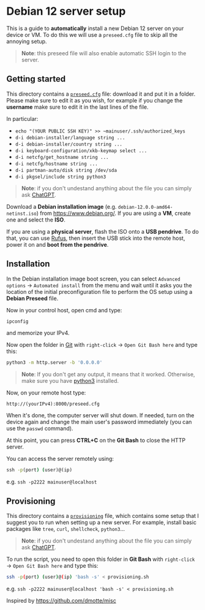 # Debian 12 server setup

This is a guide to **automatically** install a new Debian 12 server on your device or VM.
To do this we will use a `preseed.cfg` file to skip all the annoying setup.

> **Note**: this preseed file will also enable automatic SSH login to the server.

## Getting started

This directory contains a [`preseed.cfg`](preseed.cfg) file: download it and put it in a folder. Please make sure to edit it as you wish, for example if you change the **username** make sure to edit it in the last lines of the file.

In particular:

- `echo "(YOUR PUBLIC SSH KEY)" >> ~mainuser/.ssh/authorized_keys`
- `d-i debian-installer/language string ...`
- `d-i debian-installer/country string ...`
- `d-i keyboard-configuration/xkb-keymap select ...`
- `d-i netcfg/get_hostname string ...`
- `d-i netcfg/hostname string ...`
- `d-i partman-auto/disk string /dev/sda`
- `d-i pkgsel/include string python3`

> **Note**: if you don't undestand anything about the file you can simply ask [ChatGPT](https://chat.openai.com/).

Download a **Debian installation image** (e.g. `debian-12.0.0-amd64-netinst.iso`) from https://www.debian.org/. If you are using a **VM**, create one and select the **ISO**.

If you are using a **physical server**, flash the ISO onto a **USB pendrive**. To do that, you can use [Rufus](https://rufus.ie/en/), then insert the USB stick into the remote host, power it on and **boot from the pendrive**.

## Installation

In the Debian installation image boot screen, you can select `Advanced options` &rarr; `Automated install` from the menu and wait until it asks you the location of the initial preconfiguration file to perform the OS setup using a **Debian Preseed** file.

Now in your control host, open cmd and type:

```cmd
ipconfig
```

and memorize your IPv4.

Now open the folder in [Git](https://git-scm.com/) with `right-click` &rarr; `Open Git Bash here` and type this:

```bash
python3 -m http.server -b '0.0.0.0'
```

> **Note**: If you don't get any output, it means that it worked. Otherwise, make sure you have [python3](https://www.python.org/) installed.

Now, on your remote host type:

```
http://(yourIPv4):8000/preseed.cfg
```

When it's done, the computer server will shut down. If needed, turn on the device again and change the main user's password immediately (you can use the `passwd` command).

At this point, you can press **CTRL+C** on the **Git Bash** to close the HTTP server.

You can access the server remotely using:

```cmd
ssh -p(port) (user)@(ip)
```

e.g. `ssh -p2222 mainuser@localhost`

## Provisioning

This directory contains a [`provisioning`](provisioning/main.sh) file, which contains some setup that I suggest you to run when setting up a new server. For example, install basic packages like `tree`, `curl`, `shellcheck`, `python3`...

> **Note**: if you don't undestand anything about the file you can simply ask [ChatGPT](https://chat.openai.com/).

To run the script, you need to open this folder in **Git Bash** with `right-click` &rarr; `Open Git Bash here` and type this:

```bash
ssh -p(port) (user)@(ip) 'bash -s' < provisioning.sh
```

e.g. `ssh -p2222 mainuser@localhost 'bash -s' < provisioning.sh`

Inspired by https://github.com/dmotte/misc
